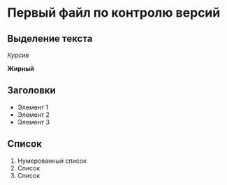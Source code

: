 # Первый файл по контролю версий

## Выделение текста 

*Курсив*


**Жирный**

## Заголовки

* Элемент 1
* Элемент 2
* Элемент 3

## Список

1. Нумерованный список
2. Список
3. Список